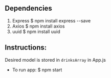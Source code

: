 ## Dependencies
1. Express
    $ npm install express --save
2. Axios
    $ npm install axios
3. uuid
    $ npm install uuid


## Instructions:
Desired model is stored in `drinksArray` in App.js

- To run app:
  $ npm start
